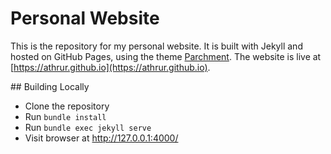 # Personal Website
This is the repository for my personal website. It is built with Jekyll and hosted on GitHub Pages, using the theme [Parchment](https://github.com/rhl-bthr/parchment). The website is live at [https://athrur.github.io](https://athrur.github.io).

## Building Locally

- Clone the repository
- Run `bundle install`
- Run `bundle exec jekyll serve`
- Visit browser at http://127.0.0.1:4000/